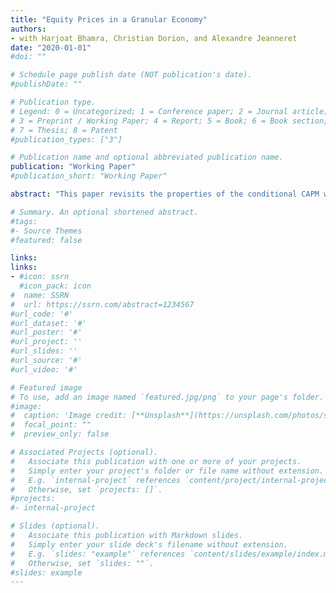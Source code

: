 ```yaml
---
title: "Equity Prices in a Granular Economy"
authors:  
- with Harjoat Bhamra, Christian Dorion, and Alexandre Jeanneret
date: "2020-01-01"
#doi: ""

# Schedule page publish date (NOT publication's date).
#publishDate: ""

# Publication type.
# Legend: 0 = Uncategorized; 1 = Conference paper; 2 = Journal article;
# 3 = Preprint / Working Paper; 4 = Report; 5 = Book; 6 = Book section;
# 7 = Thesis; 8 = Patent
#publication_types: ["3"]

# Publication name and optional abbreviated publication name.
publication: "Working Paper"
#publication_short: "Working Paper"

abstract: "This paper revisits the properties of the conditional CAPM when the economy is granular. When some firms are more like ’grains’ than atoms, shocks to such firms are not diversified away. When a large firm becomes larger, the economy becomes more granular, as the large firm represents a greater share of the market. This increase in granularity translates into a higher cross-sectional difference in equity betas, which reduces the slope of the Security Market Line (SML). We provide empirical support for the negative relation between the slope of the SML and various granularity measures from the U.S. equity market. When granularity decreases, portfolio betas are strongly and positively related to average equity returns. In contrast, the relation turns negative when granularity increases, thereby explaining the relatively ’flat’ SML observed unconditionally."

# Summary. An optional shortened abstract.
#tags:
#- Source Themes
#featured: false

links:
links:
- #icon: ssrn
  #icon_pack: icon
#  name: SSRN
#  url: https://ssrn.com/abstract=1234567
#url_code: '#'
#url_dataset: '#'
#url_poster: '#'
#url_project: ''
#url_slides: ''
#url_source: '#'
#url_video: '#'

# Featured image
# To use, add an image named `featured.jpg/png` to your page's folder.
#image:
#  caption: 'Image credit: [**Unsplash**](https://unsplash.com/photos/s9CC2SKySJM)'
#  focal_point: ""
#  preview_only: false

# Associated Projects (optional).
#   Associate this publication with one or more of your projects.
#   Simply enter your project's folder or file name without extension.
#   E.g. `internal-project` references `content/project/internal-project/index.md`.
#   Otherwise, set `projects: []`.
#projects:
#- internal-project

# Slides (optional).
#   Associate this publication with Markdown slides.
#   Simply enter your slide deck's filename without extension.
#   E.g. `slides: "example"` references `content/slides/example/index.md`.
#   Otherwise, set `slides: ""`.
#slides: example
---
```

